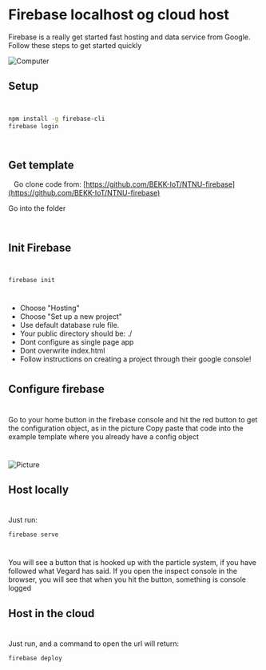# Firebase localhost og cloud host

Firebase is a really get started fast hosting and data service from Google.
Follow these steps to get started quickly

![Computer](https://blog.raananweber.com/content/images/2016/07/logo_lockup_firebase_horizontal_wht.png)
` `
## Setup
` `
```sh
npm install -g firebase-cli
firebase login
```
` `
## Get template
` `
Go clone code from: [https://github.com/BEKK-IoT/NTNU-firebase](https://github.com/BEKK-IoT/NTNU-firebase)

Go into the folder

` `
## Init Firebase
` `

```sh
firebase init
```
#
* Choose "Hosting"
* Choose "Set up a new project"
* Use default database rule file.
* Your public directory should be: ./
* Dont configure as single page app
* Dont overwrite index.html
* Follow instructions on creating a project through their google console!
#

## Configure firebase
#
Go to your home button in the firebase console and hit the red button to get the configuration object, as in the picture
Copy paste that code into the example template where you already have a config object
#

![Picture](http://i.imgur.com/OW4oYND.png?1)

## Host locally
#
Just run:

```sh
firebase serve
```
#
You will see a button that is hooked up with the particle system, if you have followed what Vegard has said.
If you open the inspect console in the browser, you will see that when you hit the button, something is console logged

## Host in the cloud
#
Just run, and a command to open the url will return:

```sh
firebase deploy
```
